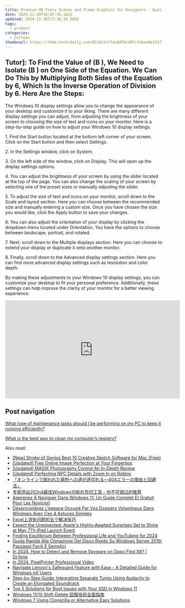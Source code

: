 ```yaml
---
title: Premium HD Fiery Scenes and Flame Graphics for Designers - Quality Imagery From YL Software Solutions
date: 2024-11-28T18:07:35.182Z
updated: 2024-11-30T17:36:34.585Z
tags:
  - product
categories:
  - pcclean
thumbnail: https://thmb.techidaily.com/8218c5cf7ac0dfbcd07cfa5ae0e133f7fb7cb7e5288e10b65d8a8a91b32faf87.jpg
---
```


## Tutor]: To Find the Value of \(B \), We Need to Isolate \(B \) on One Side of the Equation. We Can Do This by Multiplying Both Sides of the Equation by 6, Which Is the Inverse Operation of Division by 6. Here Are the Steps:

The Windows 10 display settings allow you to change the appearance of your desktop and customize it to your liking. There are many different display settings you can adjust, from adjusting the brightness of your screen to choosing the size of text and icons on your monitor. Here is a step-by-step guide on how to adjust your Windows 10 display settings. 

1\. Find the Start button located at the bottom left corner of your screen. Click on the Start button and then select Settings.

2\. In the Settings window, click on System.

3\. On the left side of the window, click on Display. This will open up the display settings options. 

4\. You can adjust the brightness of your screen by using the slider located at the top of the page. You can also change the scaling of your screen by selecting one of the preset sizes or manually adjusting the slider.

5\. To adjust the size of text and icons on your monitor, scroll down to the Scale and layout section. Here you can choose between the recommended size and manually entering a custom size. Once you have chosen the size you would like, click the Apply button to save your changes.

6\. You can also adjust the orientation of your display by clicking the dropdown menu located under Orientation. You have the options to choose between landscape, portrait, and rotated.

7\. Next, scroll down to the Multiple displays section. Here you can choose to extend your display or duplicate it onto another monitor.

8\. Finally, scroll down to the Advanced display settings section. Here you can find more advanced display settings such as resolution and color depth. 

By making these adjustments to your Windows 10 display settings, you can customize your desktop to fit your personal preference. Additionally, these settings can help improve the clarity of your monitor for a better viewing experience.

<!-- affiliate ads begin -->
<iframe width="560" height="315" src="https://www.youtube.com/embed/B2MlLvGxMwI?si=q_blGjXyJrGtzT8d" title="YouTube video player" frameborder="0" allow="accelerometer; autoplay; clipboard-write; encrypted-media; gyroscope; picture-in-picture; web-share" referrerpolicy="strict-origin-when-cross-origin" allowfullscreen></iframe>
<!-- affiliate ads end -->

## Post navigation

[What type of maintenance tasks should I be performing on my PC to keep it running efficiently?](https://tools.techidaily.com/pcclean/products/)

[What is the best way to clean my computer’s registry?](https://tools.techidaily.com/pcclean/products/)

<ins class="adsbygoogle"
     style="display:block"
     data-ad-format="autorelaxed"
     data-ad-client="ca-pub-7571918770474297"
     data-ad-slot="1223367746"></ins>

<ins class="adsbygoogle"
     style="display:block"
     data-ad-client="ca-pub-7571918770474297"
     data-ad-slot="8358498916"
     data-ad-format="auto"
     data-full-width-responsive="true"></ins>

<span class="atpl-alsoreadstyle">Also read:</span>
<div><ul>
<li><a href="https://some-guidance.techidaily.com/new-stroke-of-genius-best-10-creative-sketch-software-for-mac-free/"><u>[New] Stroke of Genius Best 10 Creative Sketch Software for Mac (Free)</u></a></li>
<li><a href="https://article-posts.techidaily.com/updated-free-online-image-perfection-at-your-fingertips/"><u>[Updated] Free Online Image Perfection at Your Fingertips</u></a></li>
<li><a href="https://extra-support.techidaily.com/updated-magix-photography-control-an-in-depth-review/"><u>[Updated] MAGIX Photography Control An In-Depth Review</u></a></li>
<li><a href="https://article-tips.techidaily.com/updated-perfecting-npc-details-with-zoom-in-on-roblox/"><u>[Updated] Perfecting NPC Details with Zoom In on Roblox</u></a></li>
<li><a href="https://win-exclusive.techidaily.com/1728481548413-404/"><u>「オンラインで囲われた場所への道が途切れる―404エラーの理由と回避法」</u></a></li>
<li><a href="https://discover-dash.techidaily.com/202n4windows10/"><u>专家选出202n4最佳Windows10影片剪切工具 - 你不可错过的推荐</u></a></li>
<li><a href="https://win-exclusive.techidaily.com/apprenez-a-naviguer-dans-windows-11-un-guide-complet-et-gratuit-pour-les-novices/"><u>Apprenez À Naviguer Dans Windows 11: Un Guide Complet Et Gratuit Pour Les Novices!</u></a></li>
<li><a href="https://win-exclusive.techidaily.com/desencombrez-lespace-occupe-par-vos-dossiers-volumineux-dans-windows-avec-ces-4-astuces-simples/"><u>Désencombrez L'espace Occupé Par Vos Dossiers Volumineux Dans Windows Avec Ces 4 Astuces Simples</u></a></li>
<li><a href="https://win-exclusive.techidaily.com/1728462332043-excel/"><u>Excel上消失问题的五个解决技巧</u></a></li>
<li><a href="https://os-tips.techidaily.com/expect-the-unexpected-apples-highly-awaited-surprises-set-to-shine-at-may-7th-ipad-launch-event/"><u>Expect the Unexpected: Apple's Highly-Awaited Surprises Set to Shine at May 7Th iPad Launch Event</u></a></li>
<li><a href="https://youtube-docs.techidaily.com/ng-equilibrium-between-professional-life-and-youtubing-for-2024/"><u>Finding Equilibrium Between Professional Life and YouTubing for 2024</u></a></li>
<li><a href="https://win-exclusive.techidaily.com/guida-rapida-alla-clonazione-del-disco-rigido-su-windows-server-2019-passaggi-facili-e-semplici/"><u>Guida Rapida Alla Clonazione Del Disco Rigido Su Windows Server 2019: Passaggi Facili E Semplici</u></a></li>
<li><a href="https://android-location-track.techidaily.com/in-2024-how-to-detect-and-remove-spyware-on-oppo-find-x6-drfone-by-drfone-virtual-android/"><u>In 2024, How to Detect and Remove Spyware on Oppo Find X6? | Dr.fone</u></a></li>
<li><a href="https://screen-activity-recording.techidaily.com/in-2024-pixelprinter-professional-video/"><u>In 2024, PixelPrinter Professional Video</u></a></li>
<li><a href="https://win-exclusive.techidaily.com/navigate-lenovos-safeguard-feature-with-ease-a-detailed-guide-for-windows-nx-users/"><u>Navigate Lenovo's Safeguard Feature with Ease - A Detailed Guide for Windows nX Users</u></a></li>
<li><a href="https://win-answers.techidaily.com/step-by-step-guide-integrating-separate-tunes-using-audacity-to-create-an-elongated-soundtrack/"><u>Step-by-Step Guide: Integrating Separate Tunes Using Audacity to Create an Elongated Soundtrack</u></a></li>
<li><a href="https://win-exclusive.techidaily.com/top-5-solutions-for-boot-issues-with-your-ssd-in-windows-11/"><u>Top 5 Solutions for Boot Issues with Your SSD in Windows 11</u></a></li>
<li><a href="https://win-exclusive.techidaily.com/windows-1110-shift-delete/"><u>Windows 11/10 Shift-Delete 回復技術全面指南</u></a></li>
<li><a href="https://win-exclusive.techidaily.com/windows-7-using-clonezilla-or-alternative-easy-solutions/"><u>Windows 7 Using Clonezilla or Alternative Easy Solutions</u></a></li>
</ul></div>


